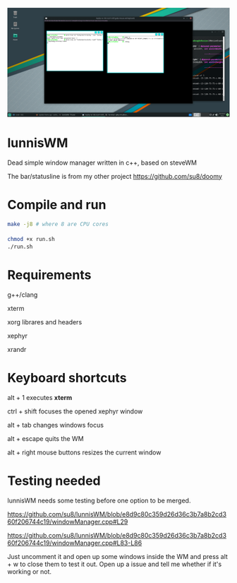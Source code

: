 ![](pic.png)

# lunnisWM
Dead simple window manager written in c++, based on steveWM

The bar/statusline is from my other project https://github.com/su8/doomy

# Compile and run

```bash
make -j8 # where 8 are CPU cores

chmod +x run.sh
./run.sh
```

# Requirements

g++/clang

xterm

xorg librares and headers

xephyr

xrandr

# Keyboard shortcuts

alt + 1 executes **xterm**

ctrl + shift focuses the opened xephyr window

alt + tab changes windows focus

alt + escape quits the WM

alt + right mouse buttons resizes the current window

# Testing needed

lunnisWM needs some testing before one option to be merged.

https://github.com/su8/lunnisWM/blob/e8d9c80c359d26d36c3b7a8b2cd360f206744c19/windowManager.cpp#L29

https://github.com/su8/lunnisWM/blob/e8d9c80c359d26d36c3b7a8b2cd360f206744c19/windowManager.cpp#L83-L86

Just uncomment it and open up some windows inside the WM and press alt + w to close them to test it out. Open up a issue and tell me whether if it's working or not.
